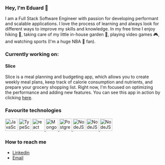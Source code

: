 ### Hey, I'm Eduard :wave:

I am a Full Stack Software Engineer with passion for developing performant and scalable applications. I love the process of learning and always look for different ways to improve my skills and knowledge. In my free time I enjoy hiking :hiking_boot:, taking care of my little in-house garden :seedling:, playing video games :video_game:, and watching sports (I'm a huge NBA :basketball: fan).

### Currently working on:

#### **Slice**
Slice is a meal planning and budgeting app, which allows you to create weekly meal plans, keep track of calorie consumption and nutrients, and prepare your grocery shopping list. Right now, I'm focused on optimizing the performance and adding new features.
You can see this app in action by clicking [here](https://slice-henna.vercel.app).

### Favourite technologies
<p align="left">
    <a href="https://www.javascript.com/" target="_blank"> <img src="https://icongr.am/devicon/javascript-original.svg?size=128&color=c2c2c2" alt="JavaScript" width="40" height="40"/></a> 
   <a href="https://www.typescriptlang.org/" target="_blank"> <img src="https://icongr.am/devicon/typescript-original.svg?size=128&color=ffffff" alt="TypeScript" width="40" height="40"/></a>
  <a href="https://reactjs.org/" target="_blank"> <img src="https://icongr.am/devicon/react-original.svg?size=128&color=currentColor" alt="react" width="40" height="40"/> </a> 
  <a href="https://www.mongodb.com/" target="_blank"> <img src="https://cdn.jsdelivr.net/gh/devicons/devicon/icons/mongodb/mongodb-plain-wordmark.svg" alt="MongoDB" width="40" height="40"/> </a> 
  <a href="https://www.postgresql.org" target="_blank"> <img src="https://icongr.am/devicon/postgresql-original-wordmark.svg?size=128&color=ffffff" alt="PostgreSQL" width="40" height="40"/> </a>  
  <a href="https://nodejs.org/en/" target="_blank"> <img src="https://icongr.am/devicon/nodejs-plain.svg?size=128&color=c2c2c2" alt="NodeJS" width="40" height="40"/></a>
  <a href="https://expressjs.com/" target="_blank"> <img src="https://icongr.am/devicon/express-original-wordmark.svg?size=128&color=c2c2c2" alt="NodeJS" width="40" height="40"/> </a>
  <a href="https://www.linux.org/" target="_blank"> <img src="https://icongr.am/devicon/linux-plain.svg?size=128&color=c2c2c2" alt="NodeJS" width="40" height="40"/> </a>
</p>

### How to reach me
- [Linkedin](https://www.linkedin.com/in/eduardakhmetov/)
- [Email](mailto:eduard.aakhmetov@gmail.com)

<!--
**edakhmetov/edakhmetov** is a ✨ _special_ ✨ repository because its `README.md` (this file) appears on your GitHub profile.

Here are some ideas to get you started:

- 🔭 I’m currently working on ...
- 🌱 I’m currently learning ...
- 👯 I’m looking to collaborate on ...
- 🤔 I’m looking for help with ...
- 💬 Ask me about ...
- 📫 How to reach me: ...
- 😄 Pronouns: ...
- ⚡ Fun fact: ...
-->
